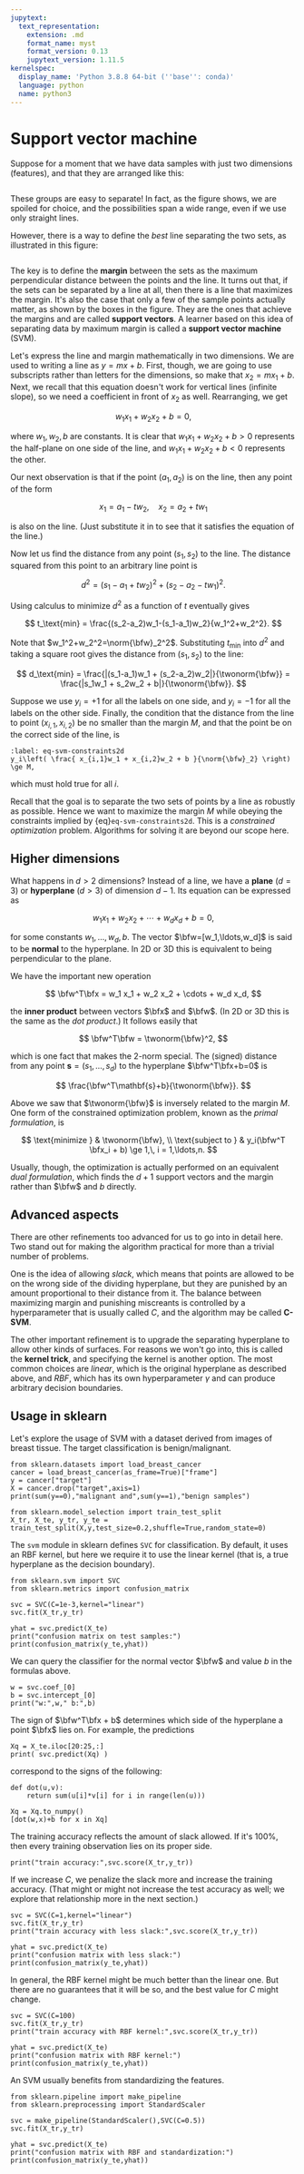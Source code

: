 ```yaml
---
jupytext:
  text_representation:
    extension: .md
    format_name: myst
    format_version: 0.13
    jupytext_version: 1.11.5
kernelspec:
  display_name: 'Python 3.8.8 64-bit (''base'': conda)'
  language: python
  name: python3
---
```


# Support vector machine

Suppose for a moment that we have data samples with just two dimensions (features), and that they are arranged like this:

```{figure} ../_static/svm_many.png
```

These groups are easy to separate! In fact, as the figure shows, we are spoiled for choice, and the possibilities span a wide range, even if we use only straight lines. 

However, there is a way to define the *best* line separating the two sets, as illustrated in this figure:

```{figure} ../_static/svm_margins.png
```

The key is to define the **margin** between the sets as the maximum perpendicular distance between the points and the line. It turns out that, if the sets can be separated by a line at all, then there is a line that maximizes the margin. It's also the case that only a few of the sample points actually matter, as shown by the boxes in the figure. They are the ones that achieve the margins and are called **support vectors**. A learner based on this idea of separating data by maximum margin is called a **support vector machine** (SVM).

Let's express the line and margin mathematically in two dimensions. We are used to writing a line as $y=mx+b$. First, though, we are going to use subscripts rather than letters for the dimensions, so make that $x_2=mx_1+b$. Next, we recall that this equation doesn't work for vertical lines (infinite slope), so we need a coefficient in front of $x_2$ as well. Rearranging, we get 

$$
w_1 x_1 + w_2 x_2 + b = 0,
$$

where $w_1,w_2,b$ are constants. It is clear that $w_1 x_1 + w_2 x_2 + b > 0$ represents the half-plane on one side of the line, and $w_1 x_1 + w_2 x_2 + b < 0$ represents the other. 

Our next observation is that if the point $(a_1,a_2)$ is on the line, then any point of the form

$$
x_1 = a_1 - tw_2, \quad x_2 = a_2 + tw_1
$$ 

is also on the line. (Just substitute it in to see that it satisfies the equation of the line.)

Now let us find the distance from any point $(s_1,s_2)$ to the line. The distance squared from this point to an arbitrary line point is 

$$
d^2 = (s_1-a_1+tw_2)^2 + (s_2-a_2-tw_1)^2.
$$

Using calculus to minimize $d^2$ as a function of $t$ eventually gives

$$
t_\text{min} = \frac{(s_2-a_2)w_1-(s_1-a_1)w_2}{w_1^2+w_2^2}.
$$

Note that $w_1^2+w_2^2=\norm{\bfw}_2^2$. Substituting $t_\text{min}$ into $d^2$ and taking a square root gives the distance from $(s_1,s_2)$ to the line:

$$
d_\text{min} = \frac{|(s_1-a_1)w_1 + (s_2-a_2)w_2|}{\twonorm{\bfw}} = \frac{|s_1w_1 + s_2w_2 + b|}{\twonorm{\bfw}}.
$$

Suppose we use $y_i=+1$ for all the labels on one side, and $y_i=-1$ for all the labels on the other side. Finally, the condition that the distance from the line to point $(x_{i,1},x_{i,2})$ be no smaller than the margin $M$, and that the point be on the correct side of the line, is 

```{math}
:label: eq-svm-constraints2d
y_i\left( \frac{ x_{i,1}w_1 + x_{i,2}w_2 + b }{\norm{\bfw}_2} \right) \ge M,
```

which must hold true for all $i$.

Recall that the goal is to separate the two sets of points by a line as robustly as possible. Hence we want to maximize the margin $M$ while obeying the constraints implied by {eq}`eq-svm-constraints2d`. This is a *constrained optimization* problem. Algorithms for solving it are beyond our scope here.

## Higher dimensions

What happens in $d>2$ dimensions? Instead of a line, we have a **plane** ($d=3$) or **hyperplane** ($d>3$) of dimension $d-1$. Its equation can be expressed as

$$
w_1 x_1 + w_2 x_2 + \cdots + w_d x_d + b = 0,
$$

for some constants $w_1,\ldots,w_d,b$. The vector $\bfw=[w_1,\ldots,w_d]$ is said to be **normal** to the hyperplane. In 2D or 3D this is equivalent to being perpendicular to the plane.

We have the important new operation

$$
\bfw^T\bfx = w_1 x_1 + w_2 x_2 + \cdots + w_d x_d, 
$$

the **inner product** between vectors $\bfx$ and $\bfw$. (In 2D or 3D this is the same as the *dot product*.) It follows easily that

$$
\bfw^T\bfw = \twonorm{\bfw}^2,
$$

which is one fact that makes the 2-norm special. The (signed) distance from any point $\mathbf{s}=(s_1,\ldots,s_d)$ to the hyperplane $\bfw^T\bfx+b=0$ is 

$$
\frac{\bfw^T\mathbf{s}+b}{\twonorm{\bfw}}.
$$

Above we saw that $\twonorm{\bfw}$ is inversely related to the margin $M$. One form of the constrained optimization problem, known as the *primal formulation*, is

$$
\text{minimize } & \twonorm{\bfw}, \\ 
\text{subject to } & y_i(\bfw^T \bfx_i + b) \ge 1,\, i = 1,\ldots,n.
$$

Usually, though, the optimization is actually performed on an equivalent *dual formulation*, which finds the $d+1$ support vectors and the margin rather than $\bfw$ and $b$ directly.

## Advanced aspects

There are other refinements too advanced for us to go into in detail here. Two stand out for making the algorithm practical for more than a trivial number of problems. 

One is the idea of allowing *slack*, which means that points are allowed to be on the wrong side of the dividing hyperplane, but they are punished by an amount proportional to their distance from it. The balance between maximizing margin and punishing miscreants is controlled by a hyperparameter that is usually called $C$, and the algorithm may be called **C-SVM**.

The other important refinement is to upgrade the separating hyperplane to allow other kinds of surfaces. For reasons we won't go into, this is called the **kernel trick**, and specifying the kernel is another option. The most common choices are *linear*, which is the original hyperplane as described above, and *RBF*, which has its own hyperparameter $\gamma$ and can produce arbitrary decision boundaries.

## Usage in sklearn

Let's explore the usage of SVM with a dataset derived from images of breast tissue. The target classification is benign/malignant.

```{code-cell}
from sklearn.datasets import load_breast_cancer
cancer = load_breast_cancer(as_frame=True)["frame"]
y = cancer["target"]
X = cancer.drop("target",axis=1)
print(sum(y==0),"malignant and",sum(y==1),"benign samples")

from sklearn.model_selection import train_test_split
X_tr, X_te, y_tr, y_te = train_test_split(X,y,test_size=0.2,shuffle=True,random_state=0)
```

The `svm` module in sklearn defines `SVC` for classification. By default, it uses an RBF kernel, but here we require it to use the linear kernel (that is, a true hyperplane as the decision boundary).

```{code-cell}
from sklearn.svm import SVC
from sklearn.metrics import confusion_matrix

svc = SVC(C=1e-3,kernel="linear")
svc.fit(X_tr,y_tr)

yhat = svc.predict(X_te)
print("confusion matrix on test samples:")
print(confusion_matrix(y_te,yhat))
```

We can query the classifier for the normal vector $\bfw$ and value $b$ in the formulas above. 

```{code-cell}
w = svc.coef_[0]
b = svc.intercept_[0]
print("w:",w," b:",b)
```

The sign of $\bfw^T\bfx + b$ determines which side of the hyperplane a point $\bfx$ lies on. For example, the predictions

```{code-cell}
Xq = X_te.iloc[20:25,:]
print( svc.predict(Xq) )
```

correspond to the signs of the following:

```{code-cell}
def dot(u,v):
    return sum(u[i]*v[i] for i in range(len(u)))

Xq = Xq.to_numpy()
[dot(w,x)+b for x in Xq]
```

The training accuracy reflects the amount of slack allowed. If it's 100%, then every training observation lies on its proper side. 

```{code-cell}
print("train accuracy:",svc.score(X_tr,y_tr))
```

If we increase $C$, we penalize the slack more and increase the training accuracy. (That might or might not increase the test accuracy as well; we explore that relationship more in the next section.)

```{code-cell}
svc = SVC(C=1,kernel="linear")
svc.fit(X_tr,y_tr)
print("train accuracy with less slack:",svc.score(X_tr,y_tr))

yhat = svc.predict(X_te)
print("confusion matrix with less slack:")
print(confusion_matrix(y_te,yhat))
```

In general, the RBF kernel might be much better than the linear one. But there are no guarantees that it will be so, and the best value for $C$ might change.

```{code-cell}
svc = SVC(C=100)
svc.fit(X_tr,y_tr)
print("train accuracy with RBF kernel:",svc.score(X_tr,y_tr))

yhat = svc.predict(X_te)
print("confusion matrix with RBF kernel:")
print(confusion_matrix(y_te,yhat))

```

An SVM usually benefits from standardizing the features.

```{code-cell}
from sklearn.pipeline import make_pipeline
from sklearn.preprocessing import StandardScaler   

svc = make_pipeline(StandardScaler(),SVC(C=0.5))
svc.fit(X_tr,y_tr)

yhat = svc.predict(X_te)
print("confusion matrix with RBF and standardization:")
print(confusion_matrix(y_te,yhat))
```

